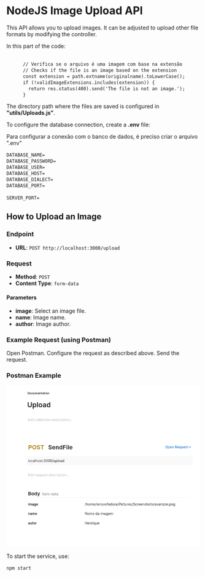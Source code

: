 
# NodeJS Image Upload API

This API allows you to upload images. It can be adjusted to upload other file formats by modifying the controller.

In this part of the code:

``` const validImageExtensions = ['.jpg', '.jpeg', '.png', '.gif'];

      // Verifica se o arquivo é uma imagem com base na extensão
      // Checks if the file is an image based on the extension
      const extension = path.extname(originalname).toLowerCase();
      if (!validImageExtensions.includes(extension)) {
        return res.status(400).send('The file is not an image.');
      }
```

The directory path where the files are saved is configured in **"utils/Uploads.js"**.

To configure the database connection, create a **.env** file:


Para configurar a conexão com o banco de dados, é preciso criar o arquivo ".env"
```
DATABASE_NAME=
DATABASE_PASSWORD=
DATABASE_USER=
DATABASE_HOST=
DATABASE_DIALECT=
DATABASE_PORT=

SERVER_PORT=
```

## How to Upload an Image

### Endpoint

- **URL**: `POST http://localhost:3000/upload`

### Request

- **Method**: `POST`
- **Content Type**: `form-data`

#### Parameters


- **image**: Select an image file.
- **name**: Image name.
- **author**: Image author.

### Example Request (using Postman)

Open Postman.
Configure the request as described above.
Send the request.


### Postman Example
![postman](example.png)


To start the service, use:
```
npm start
```